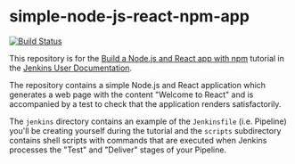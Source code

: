 # simple-node-js-react-npm-app

[![Build Status](http://178.128.208.12:8080/buildStatus/icon?job=simple-node-js-react-npm-app)](http://178.128.208.12:8080/job/simple-node-js-react-npm-app/)

This repository is for the
[Build a Node.js and React app with npm](https://jenkins.io/doc/tutorials/build-a-node-js-and-react-app-with-npm/)
tutorial in the [Jenkins User Documentation](https://jenkins.io/doc/).

The repository contains a simple Node.js and React application which generates
a web page with the content "Welcome to React" and is accompanied by a test to
check that the application renders satisfactorily.

The `jenkins` directory contains an example of the `Jenkinsfile` (i.e. Pipeline)
you'll be creating yourself during the tutorial and the `scripts` subdirectory
contains shell scripts with commands that are executed when Jenkins processes
the "Test" and "Deliver" stages of your Pipeline.
